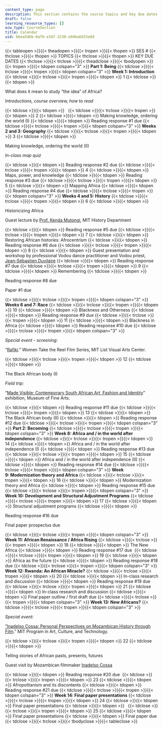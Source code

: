 ```yaml
---
content_type: page
description: This section contains the course topics and key due dates.
draft: false
learning_resource_types: []
ocw_type: CourseSection
title: Calendar
uid: bbea546b-0af6-e34f-3230-e94ba6d25e8d
---
```

{{< tableopen >}}{{< theadopen >}}{{< tropen >}}{{< thopen >}}
SES #
{{< thclose >}}{{< thopen >}}
TOPICS
{{< thclose >}}{{< thopen >}}
KEY DUE DATES
{{< thclose >}}{{< trclose >}}{{< theadclose >}}{{< tbodyopen >}}{{< tropen >}}{{< tdopen colspan="3" >}}
**Part 1: Being**
{{< tdclose >}}{{< trclose >}}{{< tropen >}}{{< tdopen colspan="3" >}}
**Week 1: Introduction**
{{< tdclose >}}{{< trclose >}}{{< tropen >}}{{< tdopen >}}
1
{{< tdclose >}}{{< tdopen >}}

What does it mean to study “the idea” of Africa?

*Introductions, course overview, how to read*

{{< tdclose >}}{{< tdopen >}}
 
{{< tdclose >}}{{< trclose >}}{{< tropen >}}{{< tdopen >}}
2
{{< tdclose >}}{{< tdopen >}}
Making knowledge, ordering the world (I)
{{< tdclose >}}{{< tdopen >}}
Reading response #1 due
{{< tdclose >}}{{< trclose >}}{{< tropen >}}{{< tdopen colspan="3" >}}
**Weeks 2 and 3: Geography**
{{< tdclose >}}{{< trclose >}}{{< tropen >}}{{< tdopen >}}
3
{{< tdclose >}}{{< tdopen >}}

﻿Making knowledge, ordering the world (II)

*In-class map quiz*

{{< tdclose >}}{{< tdopen >}}
Reading response #2 due
{{< tdclose >}}{{< trclose >}}{{< tropen >}}{{< tdopen >}}
4
{{< tdclose >}}{{< tdopen >}}
Maps, power, and knowledge
{{< tdclose >}}{{< tdopen >}}
Reading response #3 due
{{< tdclose >}}{{< trclose >}}{{< tropen >}}{{< tdopen >}}
5
{{< tdclose >}}{{< tdopen >}}
Mapping Africa
{{< tdclose >}}{{< tdopen >}}
Reading response #4 due
{{< tdclose >}}{{< trclose >}}{{< tropen >}}{{< tdopen colspan="3" >}}
**Weeks 4 and 5: History**
{{< tdclose >}}{{< trclose >}}{{< tropen >}}{{< tdopen >}}
6
{{< tdclose >}}{{< tdopen >}}

Historicizing Africa

Guest lecture by [Prof. Kenda Mutongi](http://history.mit.edu/people/kenda-mutongi), MIT History Department

{{< tdclose >}}{{< tdopen >}}
Reading response #5 due
{{< tdclose >}}{{< trclose >}}{{< tropen >}}{{< tdopen >}}
7
{{< tdclose >}}{{< tdopen >}}
Restoring African histories: Afrocentrism
{{< tdclose >}}{{< tdopen >}}
Reading response #6 due
{{< tdclose >}}{{< trclose >}}{{< tropen >}}{{< tdopen >}}
8
{{< tdclose >}}{{< tdopen >}}
Guest presentation and workshop by professional Vodou dance practitioner and Vodou priest, [Jean-Sébastien Duvilaire](https://www.jsddance.com/)
{{< tdclose >}}{{< tdopen >}}
Reading response #7 due
{{< tdclose >}}{{< trclose >}}{{< tropen >}}{{< tdopen >}}
9
{{< tdclose >}}{{< tdopen >}}
Remembering
{{< tdclose >}}{{< tdopen >}}

Reading response #8 due

Paper #1 due

{{< tdclose >}}{{< trclose >}}{{< tropen >}}{{< tdopen colspan="3" >}}
**Weeks 6 and 7: Race**
{{< tdclose >}}{{< trclose >}}{{< tropen >}}{{< tdopen >}}
10
{{< tdclose >}}{{< tdopen >}}
Blackness and Otherness
{{< tdclose >}}{{< tdopen >}}
Reading response #9 due
{{< tdclose >}}{{< trclose >}}{{< tropen >}}{{< tdopen >}}
11
{{< tdclose >}}{{< tdopen >}}
Blackness in Africa
{{< tdclose >}}{{< tdopen >}}
Reading response #10 due
{{< tdclose >}}{{< trclose >}}{{< tropen >}}{{< tdopen colspan="3" >}}

*Special event - screening:*

“[Rafiki](https://www.imdb.com/title/tt8286894/).” Women Take the Reel Film Series, MIT List Visual Arts Center.

{{< tdclose >}}{{< trclose >}}{{< tropen >}}{{< tdopen >}}
12
{{< tdclose >}}{{< tdopen >}}

The Black African body (I)

*Field trip:*

“[Made Visible: Contemporary South African Art, Fashion and Identity](https://www.mfa.org/exhibitions/made-visible)” exhibition, Museum of Fine Arts.

{{< tdclose >}}{{< tdopen >}}
Reading response #11 due
{{< tdclose >}}{{< trclose >}}{{< tropen >}}{{< tdopen >}}
13
{{< tdclose >}}{{< tdopen >}}
The Black African body (II)
{{< tdclose >}}{{< tdopen >}}
Reading response #12 due
{{< tdclose >}}{{< trclose >}}{{< tropen >}}{{< tdopen colspan="3" >}}
**Part 2: Becoming**
{{< tdclose >}}{{< trclose >}}{{< tropen >}}{{< tdopen colspan="3" >}}
**Week 8: Africa and / in the world after independence**
{{< tdclose >}}{{< trclose >}}{{< tropen >}}{{< tdopen >}}
14
{{< tdclose >}}{{< tdopen >}}
Africa and / in the world after independence (I)
{{< tdclose >}}{{< tdopen >}}
Reading response #13 due 
{{< tdclose >}}{{< trclose >}}{{< tropen >}}{{< tdopen >}}
15
{{< tdclose >}}{{< tdopen >}}
Africa and / in the world after independence (II)
{{< tdclose >}}{{< tdopen >}}
Reading response #14 due
{{< tdclose >}}{{< trclose >}}{{< tropen >}}{{< tdopen colspan="3" >}}
**Week 9: Modernization theory and Africa**
{{< tdclose >}}{{< trclose >}}{{< tropen >}}{{< tdopen >}}
16
{{< tdclose >}}{{< tdopen >}}
Modernization theory and Africa
{{< tdclose >}}{{< tdopen >}}
Reading response #15 due 
{{< tdclose >}}{{< trclose >}}{{< tropen >}}{{< tdopen colspan="3" >}}
**Week 10: Development and Structural Adjustment Programs**
{{< tdclose >}}{{< trclose >}}{{< tropen >}}{{< tdopen >}}
17
{{< tdclose >}}{{< tdopen >}}
Structural adjustment programs
{{< tdclose >}}{{< tdopen >}}

Reading response #16 due 

Final paper prospectus due

{{< tdclose >}}{{< trclose >}}{{< tropen >}}{{< tdopen colspan="3" >}}
**Week 11: African Renaissance / Africa Rising**
{{< tdclose >}}{{< trclose >}}{{< tropen >}}{{< tdopen >}}
18
{{< tdclose >}}{{< tdopen >}}
The New Africa
{{< tdclose >}}{{< tdopen >}}
Reading response #17 due 
{{< tdclose >}}{{< trclose >}}{{< tropen >}}{{< tdopen >}}
19
{{< tdclose >}}{{< tdopen >}}
Africa as the future
{{< tdclose >}}{{< tdopen >}}
Reading response #18 due
{{< tdclose >}}{{< trclose >}}{{< tropen >}}{{< tdopen colspan="3" >}}
**Week 12: Rwanda: An African Miracle?**
{{< tdclose >}}{{< trclose >}}{{< tropen >}}{{< tdopen >}}
20
{{< tdclose >}}{{< tdopen >}}
In-class research and discussion
{{< tdclose >}}{{< tdopen >}}
Reading response #19 due 
{{< tdclose >}}{{< trclose >}}{{< tropen >}}{{< tdopen >}}
21
{{< tdclose >}}{{< tdopen >}}
In-class research and discussion
{{< tdclose >}}{{< tdopen >}}
Final paper outline / first draft due
{{< tdclose >}}{{< trclose >}}{{< tropen >}}{{< tdopen colspan="3" >}}
**Week 13: New Africans?**
{{< tdclose >}}{{< trclose >}}{{< tropen >}}{{< tdopen colspan="3" >}}

*Special event:*

[“Inadelso Cossa: Personal Perspectives on Mozambican History through Film](http://act.mit.edu/projects-and-events/lectures-series/2019-spring/may-6-inadelso-cossa/).” MIT Program in Art, Culture, and Technology.

{{< tdclose >}}{{< trclose >}}{{< tropen >}}{{< tdopen >}}
22
{{< tdclose >}}{{< tdopen >}}

Telling stories of African pasts, presents, futures

Guest visit by Mozambican filmmaker [Inadelso Cossa](http://act.mit.edu/people/guests/inadelso-cossa/)

{{< tdclose >}}{{< tdopen >}}
Reading response #20 due 
{{< tdclose >}}{{< trclose >}}{{< tropen >}}{{< tdopen >}}
23
{{< tdclose >}}{{< tdopen >}}
Afropolitanism and its discontents
{{< tdclose >}}{{< tdopen >}}
Reading response #21 due
{{< tdclose >}}{{< trclose >}}{{< tropen >}}{{< tdopen colspan="3" >}}
**Week 14: Final paper presentations**
{{< tdclose >}}{{< trclose >}}{{< tropen >}}{{< tdopen >}}
24
{{< tdclose >}}{{< tdopen >}}
Final paper presentations
{{< tdclose >}}{{< tdopen >}}
 
{{< tdclose >}}{{< trclose >}}{{< tropen >}}{{< tdopen >}}
25
{{< tdclose >}}{{< tdopen >}}
Final paper presentations
{{< tdclose >}}{{< tdopen >}}
Final paper due
{{< tdclose >}}{{< trclose >}}{{< tbodyclose >}}{{< tableclose >}}